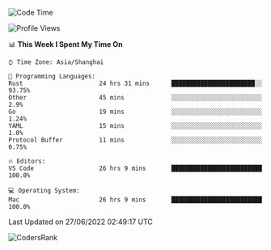 <!--START_SECTION:waka-->
![Code Time](http://img.shields.io/badge/Code%20Time-1%2C440%20hrs%2045%20mins-blue)

![Profile Views](http://img.shields.io/badge/Profile%20Views-19-blue)

📊 **This Week I Spent My Time On** 

```text
⌚︎ Time Zone: Asia/Shanghai

💬 Programming Languages: 
Rust                     24 hrs 31 mins      ███████████████████████░░   93.75% 
Other                    45 mins             ░░░░░░░░░░░░░░░░░░░░░░░░░   2.9% 
Go                       19 mins             ░░░░░░░░░░░░░░░░░░░░░░░░░   1.24% 
YAML                     15 mins             ░░░░░░░░░░░░░░░░░░░░░░░░░   1.0% 
Protocol Buffer          11 mins             ░░░░░░░░░░░░░░░░░░░░░░░░░   0.75%

🔥 Editors: 
VS Code                  26 hrs 9 mins       █████████████████████████   100.0%

💻 Operating System: 
Mac                      26 hrs 9 mins       █████████████████████████   100.0%

```


 Last Updated on 27/06/2022 02:49:17 UTC
<!--END_SECTION:waka-->

![CodersRank](https://cr-skills-chart-widget.azurewebsites.net/api/api?username=BugenZhao&padding=16&tooltip=true&branding=false&sort-by-score=true&skills=Rust%2C%20Swift%2C%20C%2C%20TypeScript%2C%20Java%2C%20Go%2C%20Dart%2C%20C%2B%2B%2C%20Python%2C%20Assembly%2C%20Shell%2C%20Kotlin)
